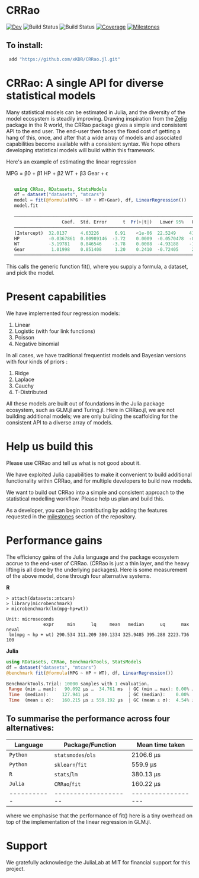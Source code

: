 # CRRao

<!-- [![Stable](https://img.shields.io/badge/docs-stable-blue.svg)](https://xKDR.github.io/CRRao.jl/stable) -->
[![Dev](https://img.shields.io/badge/docs-dev-blue.svg)](https://xKDR.github.io/CRRao.jl/dev)
![Build Status](https://github.com/xKDR/CRRao.jl/actions/workflows/ci.yml/badge.svg)
![Build Status](https://github.com/xKDR/CRRao.jl/actions/workflows/documentation.yml/badge.svg)
[![Coverage](https://codecov.io/gh/xKDR/CRRao.jl/branch/main/graph/badge.svg)](https://codecov.io/gh/xKDR/CRRao.jl)
[![Milestones](https://img.shields.io/badge/-milestones-brightgreen)](https://github.com/xKDR/CRRao.jl/milestones)

## To install: 
```Julia
 add "https://github.com/xKDR/CRRao.jl.git"
```

# CRRao: A single API for diverse statistical models

Many statistical models can be estimated in Julia, and the diversity of the model ecosystem is steadily improving. Drawing inspiration from the [Zelig](http://docs.zeligproject.org/index.html) package in the R world, the CRRao package gives a simple and consistent API to the end user. The end-user then faces the fixed cost of getting a hang of this, once, and after that a wide array of models and associated capabilities become available with a consistent syntax. We hope others developing statistical models will build within this framework. 

Here's an example of estimating the linear regression

MPG = β0 + β1 HP + β2 WT + β3 Gear + ϵ

```Julia

   using CRRao, RDatasets, StatsModels
   df = dataset("datasets", "mtcars")
   model = fit(@formula(MPG ~ HP + WT+Gear), df, LinearRegression())
   model.fit

   ────────────────────────────────────────────────────────────────────────────
                     Coef.  Std. Error      t  Pr(>|t|)   Lower 95%   Upper 95%
   ────────────────────────────────────────────────────────────────────────────
   (Intercept)  32.0137     4.63226      6.91    <1e-06  22.5249     41.5024
   HP           -0.0367861  0.00989146  -3.72    0.0009  -0.0570478  -0.0165243
   WT           -3.19781    0.846546    -3.78    0.0008  -4.93188    -1.46374
   Gear          1.01998    0.851408     1.20    0.2410  -0.72405     2.76401
   ────────────────────────────────────────────────────────────────────────────

   ```

This calls the generic function fit(), where you supply a formula, a dataset, and pick the model.

# Present capabilities

We have implemented four regression models:
1. Linear
2. Logistic (with four link functions) 
3. Poisson 
4. Negative binomial

In all cases, we have traditional frequentist models and Bayesian versions with four kinds of priors :

1. Ridge
2. Laplace
3. Cauchy
4. T-Distributed

All these models are built out of foundations in the Julia package ecosystem, such as GLM.jl and Turing.jl. Here in CRRao.jl, we are not building additional models; we are only building the scaffolding for the consistent API to a diverse array of models.

# Help us build this

Please use CRRao and tell us what is not good about it.

We have exploited Julia capabilities to make it convenient to build additional functionality within CRRao, and for multiple developers to build new models.

We want to build out CRRao into a simple and consistent approach to the statistical modelling workflow. Please help us plan and build this.

As a developer, you can begin contributing by adding the features requested in the [milestones](https://github.com/xKDR/CRRao.jl/milestones) section of the repository. 

# Performance gains

The efficiency gains of the Julia language and the package ecosystem accrue to the end-user of CRRao. (CRRao is just a thin layer, and the heavy lifting is all done by the underlying packages). Here is some measurement of the above model, done through four alternative systems.

**R**
```{r}
> attach(datasets::mtcars)
> library(microbenchmark)
> microbenchmark(lm(mpg~hp+wt))
```

```{r}
Unit: microseconds
              expr     min      lq     mean   median      uq      max neval
 lm(mpg ~ hp + wt) 290.534 311.209 380.1334 325.9485 395.288 2223.736   100
```
**Julia**
```julia
using RDatasets, CRRao, BenchmarkTools, StatsModels
df = dataset("datasets", "mtcars")
@benchmark fit(@formula(MPG ~ HP + WT), df, LinearRegression())
```

```julia
BenchmarkTools.Trial: 10000 samples with 1 evaluation.
 Range (min … max):   90.092 μs …  34.761 ms  ┊ GC (min … max): 0.00% … 0.00%
 Time  (median):     127.941 μs               ┊ GC (median):    0.00%
 Time  (mean ± σ):   160.215 μs ± 559.192 μs  ┊ GC (mean ± σ):  4.54% ± 3.30%
```

To summarise the performance across four alternatives:
--------------------------------------------------
Language   |   Package/Function |    Mean time taken
-----------| -------------------|------------------
`Python`   |  `statsmodes`/`ols`|  2106.6 μs
`Python`   |  `sklearn`/`fit`   |   559.9 μs
`R`        |  `stats`/`lm`      |   380.13 μs
`Julia`    |  `CRRao`/`fit`     |    160.22 μs
-----------|--------------------|------------------

where we emphasise that the performance of fit() here is a tiny overhead on top of the implementation of the linear regression in GLM.jl.

# Support

We gratefully acknowledge the JuliaLab at MIT for financial support for this project.
